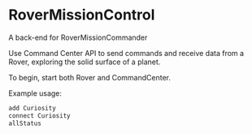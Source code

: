 # RoverMissionControl
A back-end for RoverMissionCommander

Use Command Center API to send commands and receive data from a Rover, exploring the solid surface of a planet.

To begin, start both Rover and CommandCenter.

Example usage:

```sh
add Curiosity
connect Curiosity
allStatus
```
